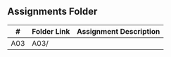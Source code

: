 ##  Assignments Folder

|   #   | Folder Link | Assignment Description |
| :---: | ----------- | ---------------------- |
|   A03    |     A03/        |                        |
